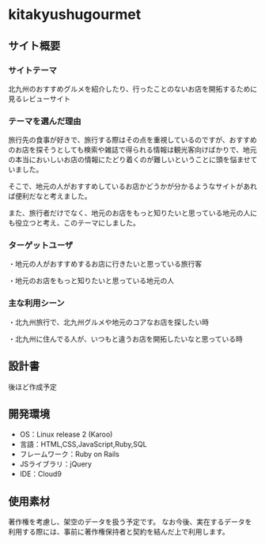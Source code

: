 # kitakyushugourmet


## サイト概要
### サイトテーマ
北九州のおすすめグルメを紹介したり、行ったことのないお店を開拓するために見るレビューサイト


### テーマを選んだ理由
旅行先の食事が好きで、旅行する際はその点を重視しているのですが、おすすめのお店を探そうとしても検索や雑誌で得られる情報は観光客向けばかりで、地元の本当においしいお店の情報にたどり着くのが難しいということに頭を悩ませていました。

そこで、地元の人がおすすめしているお店かどうかが分かるようなサイトがあれば便利だなと考えました。

また、旅行者だけでなく、地元のお店をもっと知りたいと思っている地元の人にも役立つと考え、このテーマにしました。


### ターゲットユーザ
・地元の人がおすすめするお店に行きたいと思っている旅行客

・地元のお店をもっと知りたいと思っている地元の人


### 主な利用シーン
・北九州旅行で、北九州グルメや地元のコアなお店を探したい時

・北九州に住んでる人が、いつもと違うお店を開拓したいなと思っている時


## 設計書
後ほど作成予定


## 開発環境
- OS：Linux release 2 (Karoo)
- 言語：HTML,CSS,JavaScript,Ruby,SQL
- フレームワーク：Ruby on Rails
- JSライブラリ：jQuery
- IDE：Cloud9


## 使用素材
著作権を考慮し、架空のデータを扱う予定です。
なお今後、実在するデータを利用する際には、事前に著作権保持者と契約を結んだ上で利用します。
